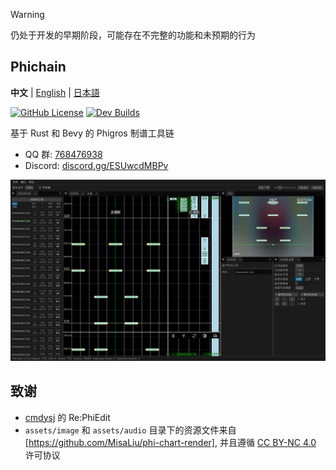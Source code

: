 > [!WARNING]
> 仍处于开发的早期阶段，可能存在不完整的功能和未预期的行为

## Phichain

**中文** | [English](https://github.com/Ivan-1F/phichain/blob/master/README_en.md) | [日本語](https://github.com/Ivan-1F/phichain/blob/master/README_ja.md)

[![GitHub License](https://img.shields.io/github/license/Ivan-1F/phichain)](https://github.com/Ivan-1F/phichain/blob/master/LICENSE)
[![Dev Builds](https://github.com/Ivan-1F/phichain/actions/workflows/cargo.yml/badge.svg)](https://github.com/Ivan-1F/phichain/actions/workflows/cargo.yml)

基于 Rust 和 Bevy 的 Phigros 制谱工具链

- QQ 群: [768476938](https://phicha.in/qq)
- Discord: [discord.gg/ESUwcdMBPv](https://phicha.in/discord)

![screenshot](screenshots/phichain-editor-zh-CN.png)

## 致谢

- [cmdysj](https://space.bilibili.com/252635690) 的 Re:PhiEdit
- `assets/image` 和 `assets/audio` 目录下的资源文件来自 [https://github.com/MisaLiu/phi-chart-render], 并且遵循 [CC BY-NC 4.0](https://creativecommons.org/licenses/by-nc/4.0/) 许可协议
